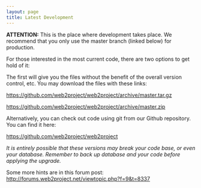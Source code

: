 ```yaml
---
layout: page
title: Latest Development
---
```


**ATTENTION:** This is the place where development takes place. We recommend that you only use the master branch (linked below) for production.

For those interested in the most current code, there are two options to get hold of it:

The first will give you the files without the benefit of the overall version control, etc. You may download the files with these links:

https://github.com/web2project/web2project/archive/master.tar.gz

https://github.com/web2project/web2project/archive/master.zip

Alternatively, you can check out code using git from our Github repository. You can find it here:

https://github.com/web2project/web2project

_It is entirely possible that these versions may break your code base, or even your database. Remember to back up database and your code before applying the upgrade._

Some more hints are in this forum post: http://forums.web2project.net/viewtopic.php?f=9&t=8337